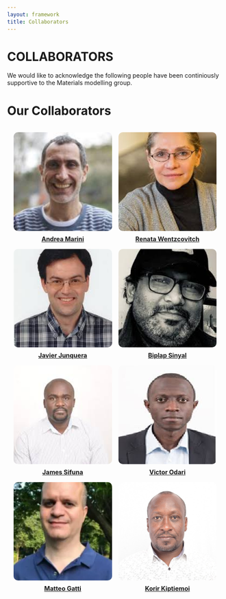 ```yaml
---
layout: framework
title: Collaborators
---
```

<!-- <link rel="stylesheet" href="/assets/css/custom.css"> -->
<head>
    <style>
        abbr {
            text-decoration: none;
        }
        .member-name {
            text-align: center;
            font-size: 0.9rem;
            font-weight: bold;
            margin: 0;
        }
        .members-container {
            display: grid;
            grid-template-columns: repeat(auto-fit, minmax(200px, 1fr));
            gap: 15px;
            padding: 15px;
            justify-content: center;
        }
        .member {
            display: flex;
            flex-direction: column;
            align-items: center;
            min-height: 250px;
        }
        .member img {
            width: 100%;
            aspect-ratio: 1 / 1;  /* Forces square images */
            /* height: 200px; */ /* Fixed height to ensure uniformity */
            object-fit: cover;
            object-position: center;
            border-radius: 10px;
            margin-bottom: 10px;
            max-width: 100%;
        }
        @media (max-width: 600px) {
            .members-container {
                grid-template-columns: repeat(auto-fit, minmax(150px, 1fr));
            }
            .member img {
                height: 140px; /* Smaller height for mobile */
            }
        }
    </style>
</head>

# **COLLABORATORS**
We would like to acknowledge the following people have been continiously supportive to the Materials modelling group.

# **Our Collaborators**

<div class="members-container">
    <div class="member">
        <img src="assets/images/collaborators/AndreaMarini.jpeg" alt="Andrea Marini" >
        <p class="member-name">
            <a href="https://flash-it.eu/about-us/andrea-marini/" target="_blank">
                Andrea Marini
            </a>
        </p>
    </div>
    <!--%%%%%%%%%%%%-->
    <div class="member">
        <img src="assets/images/collaborators/RenataWentzcovitch.jpeg" alt="Renata Wentzcovitch">
        <p class="member-name">
            <a href="https://www.apam.columbia.edu/faculty/renata-wentzcovitch" target="_blank">
                Renata Wentzcovitch
            </a>
        </p>
    </div>
    <!--%%%%%%%%%%%%-->
    <div class="member">
        <img src="assets/images/collaborators/JavierJunquera.jpeg" alt="Javier Junquera" >
        <p class="member-name">
            <a href="https://personales.unican.es/junqueraj/" target="_blank">
                Javier Junquera
            </a>                
        </p>
    </div>
    <!--%%%%%%%%%%%%-->
    <div class="member">
        <img src="assets/images/collaborators/BiplapSinyal.jpeg" alt="Biplap Sinyal">
        <p class="member-name">
            <a href="https://www.uu.se/en/contact-and-organisation/staff?query=N1-83" target="_blank">
                Biplap Sinyal
            </a>
        </p>
    </div>
    <!--%%%%%%%%%%%%-->
    <div class="member">
        <img src="assets/images/collaborators/JamesSifuna.jpeg" alt="James Sifuna">
        <p class="member-name">
            <a href="https://cuea.edu/Science/?personnel=dr-james-sifuna" target="_blank">
                James Sifuna
            </a>
        </p>
    </div>
    <!--%%%%%%%%%%%%-->
    <div class="member">
        <img src="assets/images/collaborators/VicOdari.jpeg" alt="Victor Odari">
        <p class="member-name">
            <a href="https://www.mmust.ac.ke/staffprofiles/index.php/dr-benjamin-victor-odari" target="_blank">
                Victor Odari
            </a>
        </p>
    </div>
    <!--%%%%%%%%%%%%-->
    <div class="member">
        <img src="assets/images/collaborators/matteo_gatti.webp" alt="Matteo Gatti">
        <p class="member-name">
            <a href="https://etsf.polytechnique.fr/People/Matteo" target="_blank" > 
                Matteo Gatti
            </a>
        </p>
    </div>
    <!-- %%%%%%%%%%%%% -->
    <div class="member">
        <img src="assets/images/collaborators/KorirKiptiemoi.jpg" alt="Korir Kiptiemoi">
        <p class="member-name">
            <a href="http://profiles.mu.ac.ke/kiptiemoikorir/kiptiemoikorir" target="_blank" > 
                Korir Kiptiemoi
            </a>
        </p>
    </div>
</div> 